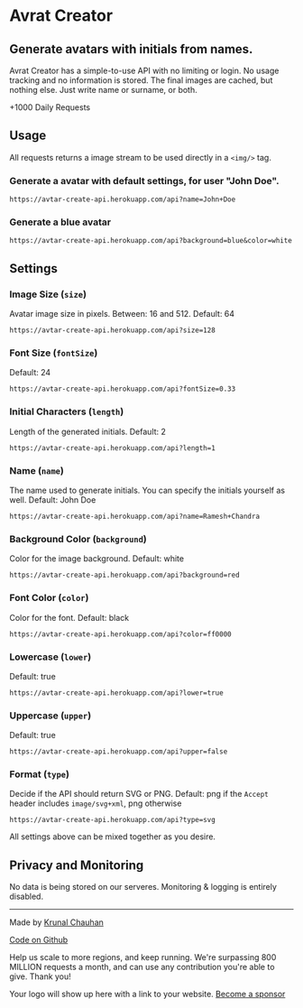

Avrat Creator
==========

Generate avatars with initials from names.
------------------------------------------

Avrat Creator has a simple-to-use API with no limiting or login. No usage tracking and no information is stored. The final images are cached, but nothing else. Just write name or surname, or both.

+1000 Daily Requests

Usage
-----

All requests returns a image stream to be used directly in a `<img/>` tag.

### Generate a avatar with default settings, for user "John Doe".

`https://avtar-create-api.herokuapp.com/api?name=John+Doe`

### Generate a blue avatar

`https://avtar-create-api.herokuapp.com/api?background=blue&color=white`


Settings
--------

### Image Size (`size`)

Avatar image size in pixels. Between: 16 and 512. Default: 64

`https://avtar-create-api.herokuapp.com/api?size=128`

### Font Size (`fontSize`)

Default: 24

`https://avtar-create-api.herokuapp.com/api?fontSize=0.33`

### Initial Characters (`length`)

Length of the generated initials. Default: 2

`https://avtar-create-api.herokuapp.com/api?length=1`

### Name (`name`)

The name used to generate initials. You can specify the initials yourself as well. Default: John Doe

`https://avtar-create-api.herokuapp.com/api?name=Ramesh+Chandra`

### Background Color (`background`)

Color for the image background. Default: white

`https://avtar-create-api.herokuapp.com/api?background=red`

### Font Color (`color`)

Color for the font. Default: black

`https://avtar-create-api.herokuapp.com/api?color=ff0000`

### Lowercase (`lower`)

Default: true

`https://avtar-create-api.herokuapp.com/api?lower=true`

### Uppercase (`upper`)

Default: true

`https://avtar-create-api.herokuapp.com/api?upper=false`

### Format (`type`)

Decide if the API should return SVG or PNG. Default: png if the `Accept` header includes `image/svg+xml`, png otherwise

`https://avtar-create-api.herokuapp.com/api?type=svg`

All settings above can be mixed together as you desire.


Privacy and Monitoring
----------------------

No data is being stored on our serveres. Monitoring & logging is entirely disabled.

* * *

Made by [Krunal Chauhan](https://twitter.com/lasserafn)

[Code on Github](https://github.com/work4m/font-avtar-creator)

Help us scale to more regions, and keep running. We're surpassing 800 MILLION requests a month, and can use any contribution you're able to give. Thank you!

Your logo will show up here with a link to your website. [Become a sponsor](https://opencollective.com/avrat-creator-api)
